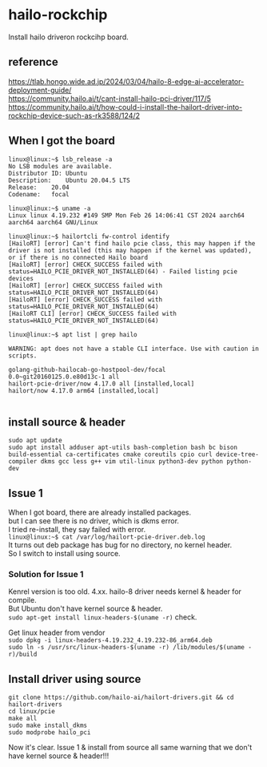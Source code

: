 # hailo-rockchip
Install hailo driveron rockcihp board.

## reference
https://tlab.hongo.wide.ad.jp/2024/03/04/hailo-8-edge-ai-accelerator-deployment-guide/  
https://community.hailo.ai/t/cant-install-hailo-pci-driver/117/5  
https://community.hailo.ai/t/how-could-i-install-the-hailort-driver-into-rockchip-device-such-as-rk3588/124/2  

## When I got the board
```
linux@linux:~$ lsb_release -a
No LSB modules are available.
Distributor ID:	Ubuntu
Description:	Ubuntu 20.04.5 LTS
Release:	20.04
Codename:	focal

linux@linux:~$ uname -a
Linux linux 4.19.232 #149 SMP Mon Feb 26 14:06:41 CST 2024 aarch64 aarch64 aarch64 GNU/Linux

linux@linux:~$ hailortcli fw-control identify
[HailoRT] [error] Can't find hailo pcie class, this may happen if the driver is not installed (this may happen if the kernel was updated), or if there is no connected Hailo board
[HailoRT] [error] CHECK_SUCCESS failed with status=HAILO_PCIE_DRIVER_NOT_INSTALLED(64) - Failed listing pcie devices
[HailoRT] [error] CHECK_SUCCESS failed with status=HAILO_PCIE_DRIVER_NOT_INSTALLED(64)
[HailoRT] [error] CHECK_SUCCESS failed with status=HAILO_PCIE_DRIVER_NOT_INSTALLED(64)
[HailoRT CLI] [error] CHECK_SUCCESS failed with status=HAILO_PCIE_DRIVER_NOT_INSTALLED(64)

linux@linux:~$ apt list | grep hailo

WARNING: apt does not have a stable CLI interface. Use with caution in scripts.

golang-github-hailocab-go-hostpool-dev/focal 0.0~git20160125.0.e80d13c-1 all
hailort-pcie-driver/now 4.17.0 all [installed,local]
hailort/now 4.17.0 arm64 [installed,local]


```
## install source & header
```
sudo apt update
sudo apt install adduser apt-utils bash-completion bash bc bison build-essential ca-certificates cmake coreutils cpio curl device-tree-compiler dkms gcc less g++ vim util-linux python3-dev python python-dev
```

## Issue 1
When I got board, there are already installed packages.  
but I can see there is no driver, which is dkms error.  
I tried re-install, they say failed with error.  
`linux@linux:~$ cat /var/log/hailort-pcie-driver.deb.log`  
It turns out deb package has bug for no directory, no kernel header.  
So I switch to install using source.  

### Solution for Issue 1
Kenrel version is too old. 4.xx.
hailo-8 driver needs kernel & header for compile.  
But Ubuntu don't have kernel source & header.  
`sudo apt-get install linux-headers-$(uname -r)`
check.  

Get linux header from vendor  
`sudo dpkg -i linux-headers-4.19.232_4.19.232-86_arm64.deb`  
`sudo ln -s /usr/src/linux-headers-$(uname -r) /lib/modules/$(uname -r)/build`

## Install driver using source
```
git clone https://github.com/hailo-ai/hailort-drivers.git && cd hailort-drivers
cd linux/pcie
make all
sudo make install_dkms
sudo modprobe hailo_pci
```
Now it's clear. Issue 1 & install from source all same warning that we don't have kernel source & header!!!  

